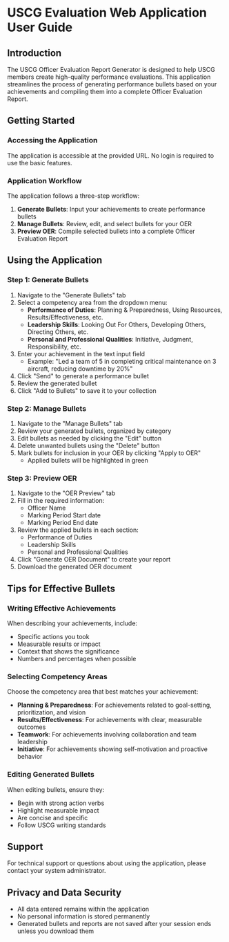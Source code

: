 # USCG Evaluation Web Application User Guide

## Introduction
The USCG Officer Evaluation Report Generator is designed to help USCG members create high-quality performance evaluations. This application streamlines the process of generating performance bullets based on your achievements and compiling them into a complete Officer Evaluation Report.

## Getting Started

### Accessing the Application
The application is accessible at the provided URL. No login is required to use the basic features.

### Application Workflow
The application follows a three-step workflow:
1. **Generate Bullets**: Input your achievements to create performance bullets
2. **Manage Bullets**: Review, edit, and select bullets for your OER
3. **Preview OER**: Compile selected bullets into a complete Officer Evaluation Report

## Using the Application

### Step 1: Generate Bullets
1. Navigate to the "Generate Bullets" tab
2. Select a competency area from the dropdown menu:
   - **Performance of Duties**: Planning & Preparedness, Using Resources, Results/Effectiveness, etc.
   - **Leadership Skills**: Looking Out For Others, Developing Others, Directing Others, etc.
   - **Personal and Professional Qualities**: Initiative, Judgment, Responsibility, etc.
3. Enter your achievement in the text input field
   - Example: "Led a team of 5 in completing critical maintenance on 3 aircraft, reducing downtime by 20%"
4. Click "Send" to generate a performance bullet
5. Review the generated bullet
6. Click "Add to Bullets" to save it to your collection

### Step 2: Manage Bullets
1. Navigate to the "Manage Bullets" tab
2. Review your generated bullets, organized by category
3. Edit bullets as needed by clicking the "Edit" button
4. Delete unwanted bullets using the "Delete" button
5. Mark bullets for inclusion in your OER by clicking "Apply to OER"
   - Applied bullets will be highlighted in green

### Step 3: Preview OER
1. Navigate to the "OER Preview" tab
2. Fill in the required information:
   - Officer Name
   - Marking Period Start date
   - Marking Period End date
3. Review the applied bullets in each section:
   - Performance of Duties
   - Leadership Skills
   - Personal and Professional Qualities
4. Click "Generate OER Document" to create your report
5. Download the generated OER document

## Tips for Effective Bullets

### Writing Effective Achievements
When describing your achievements, include:
- Specific actions you took
- Measurable results or impact
- Context that shows the significance
- Numbers and percentages when possible

### Selecting Competency Areas
Choose the competency area that best matches your achievement:
- **Planning & Preparedness**: For achievements related to goal-setting, prioritization, and vision
- **Results/Effectiveness**: For achievements with clear, measurable outcomes
- **Teamwork**: For achievements involving collaboration and team leadership
- **Initiative**: For achievements showing self-motivation and proactive behavior

### Editing Generated Bullets
When editing bullets, ensure they:
- Begin with strong action verbs
- Highlight measurable impact
- Are concise and specific
- Follow USCG writing standards

## Support
For technical support or questions about using the application, please contact your system administrator.

## Privacy and Data Security
- All data entered remains within the application
- No personal information is stored permanently
- Generated bullets and reports are not saved after your session ends unless you download them
